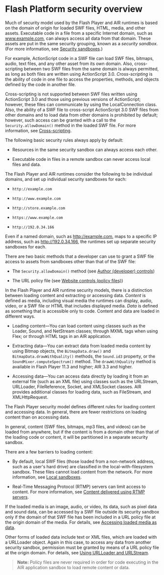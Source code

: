 # Flash Platform security overview

Much of security model used by the Flash Player and AIR runtimes is based on the
domain of origin for loaded SWF files, HTML, media, and other assets. Executable
code in a file from a specific Internet domain, such as www.example.com, can
always access all data from that domain. These assets are put in the same
security grouping, known as a _security sandbox_. (For more information, see
[Security sandboxes](./security-sandboxes.md).)

For example, ActionScript code in a SWF file can load SWF files, bitmaps, audio,
text files, and any other asset from its own domain. Also, cross-scripting
between two SWF files from the same domain is always permitted, as long as both
files are written using ActionScript 3.0. _Cross-scripting_ is the ability of
code in one file to access the properties, methods, and objects defined by the
code in another file.

Cross-scripting is not supported between SWF files written using ActionScript
3.0 and those using previous versions of ActionScript; however, these files can
communicate by using the LocalConnection class. Also, the ability of a SWF file
to cross-script ActionScript 3.0 SWF files from other domains and to load data
from other domains is prohibited by default; however, such access can be granted
with a call to the `Security.allowDomain()` method in the loaded SWF file. For
more information, see [Cross-scripting](./cross-scripting.md).

The following basic security rules always apply by default:

- Resources in the same security sandbox can always access each other.

- Executable code in files in a remote sandbox can never access local files and
  data.

The Flash Player and AIR runtimes consider the following to be individual
domains, and set up individual security sandboxes for each:

- `http://example.com`

- `http://www.example.com`

- `http://store.example.com`

- `https://www.example.com`

- `http://192.0.34.166`

Even if a named domain, such as http://example.com, maps to a specific IP
address, such as http://192.0.34.166, the runtimes set up separate security
sandboxes for each.

There are two basic methods that a developer can use to grant a SWF file access
to assets from sandboxes other than that of the SWF file:

- The `Security.allowDomain()` method (see
  [Author (developer) controls](./permission-controls.md#author-developer-controls))

- The URL policy file (see
  [Website controls (policy files)](./permission-controls.md#website-controls-policy-files))

In the Flash Player and AIR runtime security models, there is a distinction
between loading content and extracting or accessing data. _Content_ is defined
as media, including visual media the runtimes can display, audio, video, or a
SWF file or HTML that includes displayed media. _Data_ is defined as something
that is accessible only to code. Content and data are loaded in different ways.

- Loading content—You can load content using classes such as the Loader, Sound,
  and NetStream classes; through MXML tags when using Flex; or through HTML tags
  in an AIR application.

- Extracting data—You can extract data from loaded media content by using Bitmap
  objects, the `BitmapData.draw()` and `BitmapData.drawWithQuality()` methods,
  the `Sound.id3` property, or the `SoundMixer.computeSpectrum()` method. The
  `drawWithQuality` method is available in Flash Player 11.3 and higher; AIR 3.3
  and higher.

- Accessing data—You can access data directly by loading it from an external
  file (such as an XML file) using classes such as the URLStream, URLLoader,
  FileReference, Socket, and XMLSocket classes. AIR provides additional classes
  for loading data, such as FileStream, and XMLHttpRequest.

The Flash Player security model defines different rules for loading content and
accessing data. In general, there are fewer restrictions on loading content than
on accessing data.

In general, content (SWF files, bitmaps, mp3 files, and videos) can be loaded
from anywhere, but if the content is from a domain other than that of the
loading code or content, it will be partitioned in a separate security sandbox.

There are a few barriers to loading content:

- By default, local SWF files (those loaded from a non-network address, such as
  a user's hard drive) are classified in the local-with-filesystem sandbox.
  These files cannot load content from the network. For more information, see
  [Local sandboxes](./security-sandboxes.md#local-sandboxes).

- Real-Time Messaging Protocol (RTMP) servers can limit access to content. For
  more information, see
  [Content delivered using RTMP servers](./loading-content.md#content-delivered-using-rtmp-servers).

If the loaded media is an image, audio, or video, its data, such as pixel data
and sound data, can be accessed by a SWF file outside its security sandbox only
if the domain of that SWF file has been included in a URL policy file at the
origin domain of the media. For details, see
[Accessing loaded media as data](./accessing-loaded-media-as-data.md).

Other forms of loaded data include text or XML files, which are loaded with a
URLLoader object. Again in this case, to access any data from another security
sandbox, permission must be granted by means of a URL policy file at the origin
domain. For details, see
[Using URLLoader and URLStream](./loading-data.md#using-urlloader-and-urlstream).

> **Note:** Policy files are never required in order for code executing in the
> AIR application sandbox to load remote content or data.
